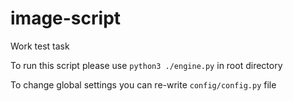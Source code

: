 # image-script
Work test task

To run this script please use `python3 ./engine.py` in root directory

To change global settings you can re-write `config/config.py` file

